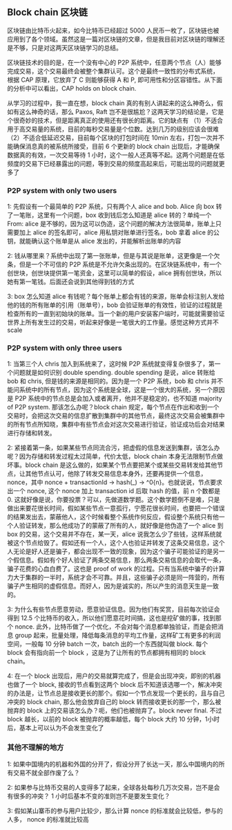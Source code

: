## Block chain 区块链

区块链由比特币火起来，如今比特币已经超过 5000 人民币一枚了，区块链也被应用到了各个领域。虽然这是一篇对区块链的文章，但是我目前对区块链的理解还是不够，只是对这两天区块链学习的总结。

区块链技术的目的是，在一个没有中心的 P2P 系统中，任意两个节点（人）能够完成交易，这个交易最终会被整个集群认可。这个是最终一致性的分布式系统，
根据 CAP 原理，它放弃了 C 则能够获得 A 和 P, 即可用性和分区容错性。从下面的分析中可以看出，CAP holds on block chain.

从学习的过程中，我一直在想，block chain 真的有别人讲起来的这么神奇么，假如有这么神奇的话，那么 Paxos, Raft 岂不是很尴尬？这两天学习的结论是，它是个很奇妙的技术，但是距离真正的使用还有很长的距离。它的缺点有 （1）不适合用于高交易量的系统，目前的每秒交易量是个位数。达到几万的级别应该会很难 （2）不适合低延迟交易，目前每个区块的打包时间在 10min 左右，打包一次并不能确保消息真的被系统所接受，目前 6 个更新的 block chain 出现后，才能确保数据真的有效，一次交易等待 1 小时，这个一般人还真等不起。这两个问题是在低频度的交易下已经暴露出的问题，等到交易的频度高起来后，可能出现的问题就更多了


### P2P system with only two users

1: 先假设有一个最简单的 P2P 系统，只有两个人 alice and bob. Alice 向 box 转了一笔账，这里有一个问题，box 收到钱后怎么知道是 alice 转的？单纯一个 From: alice 是不够的，因为这可以伪造，这个问题的解决方法很简单，账单上只需要加上 alice 的签名即可，alice 用私钥对账单进行签名，bob 拿着 alice 的公钥，就能确认这个账单是从 alice 发出的，并能解析出账单的内容

2: 钱从哪里来？系统中出现了第一张账单，但是与其说是账单，这更像是一个欠条，但是一个不可信的 P2P 系统是不允许欠条出现的。在区块链系统中，有一个创世块，创世块提供第一笔资金，这里可以简单的假设，alice 拥有创世块，所以她有第一笔钱。后面还会说到其他得到钱的方式

3: box 怎么知道 alice 有钱呢？每个账单上都会有钱的来源，账单会标注别人发给他的钱的所有账单的引用（账单号），bob 会验证账单的有效性，验证的过程就是检查所有的一直到初始块的账单。当一个新的用户安装客户端时，可能就需要验证世界上所有发生过的交易，听起来好像是一笔很大的工作量。感觉这种方式并不 scale

### P2P system with only three users

1: 当第三个人 chris 加入到系统来了，这时候 P2P 系统就变得复杂很多了，第一个问题就是如何识别 double spending. double spending 是说，alice 转账给 bob 和 chris, 但是钱的来源是相同的。因为是一个 P2P 系统，bob 和 chris 并不能问系统中的所有节点，因为这个系统是全球，这是一个很大的系统，另一个原因是 P2P 系统中的节点总是会加入或者离开，他并不是稳定的，也不知道 majority of P2P system. 那该怎么办呢？block chain 规定，每个节点在作出和收到一个交易时，会把这次交易的信息扩散到集群中的其他节点，最终这次交易会被集群中的所有节点所知晓，集群中有些节点会对这次交易进行验证，验证成功后会对结果进行存储和转发。

2: 紧接着第一条，如果某些节点同流合污，把虚假的信息发送到集群，该怎么办呢？因为存储和转发过程太过简单，代价太低，block chain 本身无法限制节点做坏事。block chain 是这么做的，如果某个节点要把某个或某些交易转发给其他节点，让其他节点认可，他除了转发交易信息本身外，还要再提供一个信息，nonce，其中 nonce + transactionId -> hash(_) -> ^0{n}。也就说说，节点要求出一个 nonce, 这个 nonce 加上 transaction id 后取 hash 的值，前 n 个数都是 0. 这就好像是说，你要投票？可以，先做道数学题。这个数学题倒不是难，只是做出来要花很长时间，假如某些节点一意孤行，宁愿花很长时间，也要把一个错误的结果发出去，蒙蔽他人，这个时候看整个系统作何反应，假设整个系统只有他一个人验证转发，那么他成功了的蒙蔽了所有的人，就好像是他伪造了一个 alice 到 box 的交易，这个交易并不存在，某一天，alice 说我怎么少了些钱，这样系统就被这个节点给毁了。假如还有一个人，这个人也验证并转发了这条交易信息，这个人无论是好人还是骗子，都会出现不一致的现象，因为这个骗子可能验证的是另一个假信息。假如有个好人验证了两条交易信息，那么两条交易信息的会取代一条，骗子花费的心血白费了。这也是 proof of work 的过程。只有当系统中骗子的计算力大于集群的一半时，系统才会不可靠。并且，这些骗子必须是同一阵营的，所有骗子产生相同的虚假信息。而好人，因为是诚实的，所以产生的消息天生是一致的。

3: 为什么有些节点愿意劳动，愿意验证信息。因为他们有奖赏，目前每次验证会得到 12.5 个比特币的收入，所以他们愿意花时间搞，这也是挖矿做的事，找到那个 nonce. 此外，比特币做了一个优化，不会对每个消息都单独验证，而是会把消息 group 起来，批量处理，降低每条消息的平均工作量，这样矿工有更多的利润空间，一般每 10 分钟 batch 一次，batch 出的一个东西就叫做 block. 每个 block  会有指向前一个 block ，这是为了让所有的节点都拥有相同的 block chain。

4: 在一个 block 出现后，用户的交易就算完成了，但是会出现冲突，即别的机器也做了一个 block, 接收的节点看到这两个 block 后不知道该选哪一个，解决冲突的办法是，让节点总是接收更长的那个。假如一个节点发现一个更长的，且与自己冲突的 block chain, 那么他会放弃自己的 block 转而接收更长的那一个，那么被抛弃的 block 上的交易该怎么办？呃，他们也被抛弃了。block never final. 不过 block 越长，以前的 block 被抛弃的概率越低，每个 block 大约 10 分钟，1小时后，基本上可以认为不会发生变化了

### 其他不理解的地方

1: 如果中国境内的机器和外国的分开了，假设分开了长达一天，那么中国境内的所有交易不就全部作废了么？

2: 如果参与比特币交易的人变得多了起来，全球各处每秒几万次交易，岂不是会有很多的冲突？ 1 小时后基本不变的准则岂不是要发生变化？

3: 假如某山寨币的参与用户比较少，那么计算 nonce 的标准就会比较低，参与的人多， nonce 的标准就比较高




